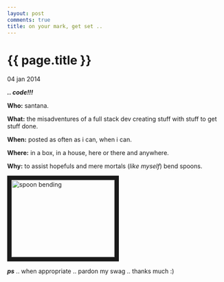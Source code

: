```yaml
---
layout: post
comments: true
title: on your mark, get set ..
---
```


{{ page.title }}
================

<p class="meta">04 jan 2014</p>

**_.. code!!!_**

**Who:** santana.

**What:** the misadventures of a full stack dev creating stuff with stuff to get stuff done.

**When:** posted as often as i can, when i can.

**Where:** in a box, in a house, here or there and anywhere.

**Why:** to assist hopefuls and mere mortals (_like myself_) bend spoons.

<a href="http://www.youtube.com/watch?feature=player_embedded&v=7n5UBrTGdxo
" target="_blank"><img src="http://img.youtube.com/vi/7n5UBrTGdxo/0.jpg" 
alt="spoon bending" width="240" height="180" border="10" /></a>

**_ps_** .. when appropriate .. pardon my swag .. thanks much :) 
